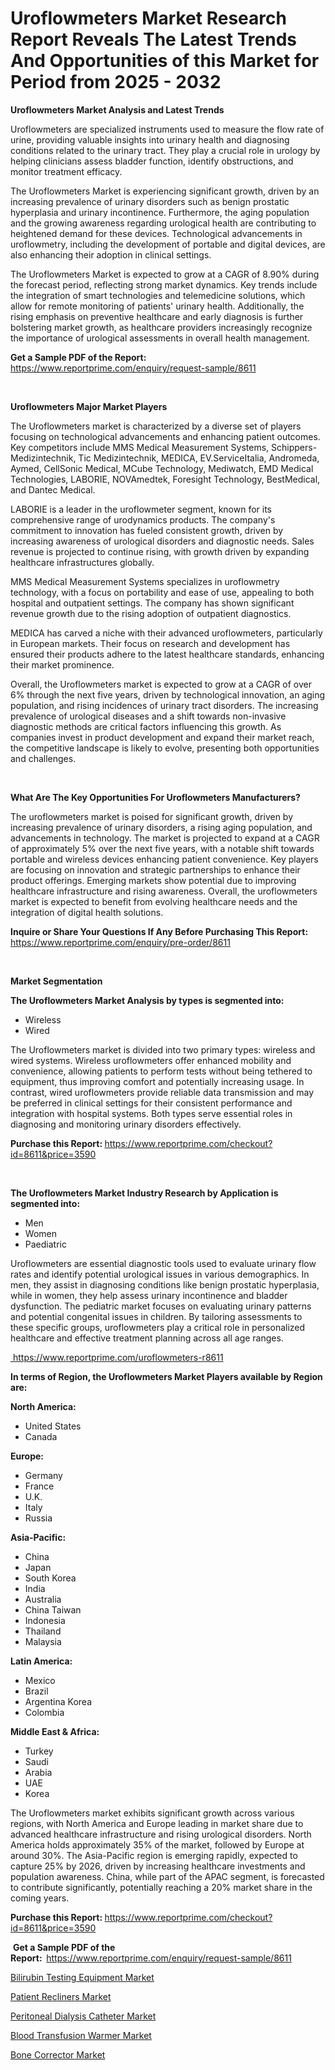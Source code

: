 <p><h1>Uroflowmeters Market Research Report Reveals The Latest Trends And Opportunities of this Market for Period from 2025 - 2032</h1></p><p><strong>Uroflowmeters Market Analysis and Latest Trends</strong></p>
<p><p>Uroflowmeters are specialized instruments used to measure the flow rate of urine, providing valuable insights into urinary health and diagnosing conditions related to the urinary tract. They play a crucial role in urology by helping clinicians assess bladder function, identify obstructions, and monitor treatment efficacy.</p><p>The Uroflowmeters Market is experiencing significant growth, driven by an increasing prevalence of urinary disorders such as benign prostatic hyperplasia and urinary incontinence. Furthermore, the aging population and the growing awareness regarding urological health are contributing to heightened demand for these devices. Technological advancements in uroflowmetry, including the development of portable and digital devices, are also enhancing their adoption in clinical settings.</p><p>The Uroflowmeters Market is expected to grow at a CAGR of 8.90% during the forecast period, reflecting strong market dynamics. Key trends include the integration of smart technologies and telemedicine solutions, which allow for remote monitoring of patients' urinary health. Additionally, the rising emphasis on preventive healthcare and early diagnosis is further bolstering market growth, as healthcare providers increasingly recognize the importance of urological assessments in overall health management.</p></p>
<p><strong>Get a Sample PDF of the Report:&nbsp;</strong> <a href="https://www.reportprime.com/enquiry/request-sample/8611?utm_campaign=2529&utm_medium=2&utm_source=Github&utm_content=ia&utm_term=20032025&utm_id=uroflowmeters">https://www.reportprime.com/enquiry/request-sample/8611</a></p>
<p>&nbsp;</p>
<p><strong>Uroflowmeters Major Market Players</strong></p>
<p><p>The Uroflowmeters market is characterized by a diverse set of players focusing on technological advancements and enhancing patient outcomes. Key competitors include MMS Medical Measurement Systems, Schippers-Medizintechnik, Tic Medizintechnik, MEDICA, EV.ServiceItalia, Andromeda, Aymed, CellSonic Medical, MCube Technology, Mediwatch, EMD Medical Technologies, LABORIE, NOVAmedtek, Foresight Technology, BestMedical, and Dantec Medical.</p><p>LABORIE is a leader in the uroflowmeter segment, known for its comprehensive range of urodynamics products. The company's commitment to innovation has fueled consistent growth, driven by increasing awareness of urological disorders and diagnostic needs. Sales revenue is projected to continue rising, with growth driven by expanding healthcare infrastructures globally.</p><p>MMS Medical Measurement Systems specializes in uroflowmetry technology, with a focus on portability and ease of use, appealing to both hospital and outpatient settings. The company has shown significant revenue growth due to the rising adoption of outpatient diagnostics.</p><p>MEDICA has carved a niche with their advanced uroflowmeters, particularly in European markets. Their focus on research and development has ensured their products adhere to the latest healthcare standards, enhancing their market prominence.</p><p>Overall, the Uroflowmeters market is expected to grow at a CAGR of over 6% through the next five years, driven by technological innovation, an aging population, and rising incidences of urinary tract disorders. The increasing prevalence of urological diseases and a shift towards non-invasive diagnostic methods are critical factors influencing this growth. As companies invest in product development and expand their market reach, the competitive landscape is likely to evolve, presenting both opportunities and challenges.</p></p>
<p>&nbsp;</p>
<p><strong>What Are The Key Opportunities For Uroflowmeters Manufacturers?</strong></p>
<p><p>The uroflowmeters market is poised for significant growth, driven by increasing prevalence of urinary disorders, a rising aging population, and advancements in technology. The market is projected to expand at a CAGR of approximately 5% over the next five years, with a notable shift towards portable and wireless devices enhancing patient convenience. Key players are focusing on innovation and strategic partnerships to enhance their product offerings. Emerging markets show potential due to improving healthcare infrastructure and rising awareness. Overall, the uroflowmeters market is expected to benefit from evolving healthcare needs and the integration of digital health solutions.</p></p>
<p><strong>Inquire or Share Your Questions If Any Before Purchasing This Report:</strong> <a href="https://www.reportprime.com/enquiry/pre-order/8611?utm_campaign=2529&utm_medium=2&utm_source=Github&utm_content=ia&utm_term=20032025&utm_id=uroflowmeters">https://www.reportprime.com/enquiry/pre-order/8611</a></p>
<p>&nbsp;</p>
<p><strong>Market Segmentation</strong></p>
<p><strong>The Uroflowmeters Market Analysis by types is segmented into:</strong></p>
<p><ul><li>Wireless</li><li>Wired</li></ul></p>
<p><p>The Uroflowmeters market is divided into two primary types: wireless and wired systems. Wireless uroflowmeters offer enhanced mobility and convenience, allowing patients to perform tests without being tethered to equipment, thus improving comfort and potentially increasing usage. In contrast, wired uroflowmeters provide reliable data transmission and may be preferred in clinical settings for their consistent performance and integration with hospital systems. Both types serve essential roles in diagnosing and monitoring urinary disorders effectively.</p></p>
<p><strong>Purchase this Report:&nbsp;</strong><a href="https://www.reportprime.com/checkout?id=8611&price=3590&utm_campaign=2529&utm_medium=2&utm_source=Github&utm_content=ia&utm_term=20032025&utm_id=uroflowmeters">https://www.reportprime.com/checkout?id=8611&price=3590</a></p>
<p>&nbsp;</p>
<p><strong>The Uroflowmeters Market Industry Research by Application is segmented into:</strong></p>
<p><ul><li>Men</li><li>Women</li><li>Paediatric</li></ul></p>
<p><p>Uroflowmeters are essential diagnostic tools used to evaluate urinary flow rates and identify potential urological issues in various demographics. In men, they assist in diagnosing conditions like benign prostatic hyperplasia, while in women, they help assess urinary incontinence and bladder dysfunction. The pediatric market focuses on evaluating urinary patterns and potential congenital issues in children. By tailoring assessments to these specific groups, uroflowmeters play a critical role in personalized healthcare and effective treatment planning across all age ranges.</p></p>
<p><a href="https://www.reportprime.com/uroflowmeters-r8611?utm_campaign=2529&utm_medium=2&utm_source=Github&utm_content=ia&utm_term=20032025&utm_id=uroflowmeters">&nbsp;https://www.reportprime.com/uroflowmeters-r8611</a></p>
<p><strong>In terms of Region, the Uroflowmeters Market Players available by Region are:</strong></p>
<p>
    <p> <strong> North America: </strong>
        <ul>
            <li>United States</li>
            <li>Canada</li>
        </ul>
        </p> 
    <p> <strong> Europe: </strong>
        <ul>
            <li>Germany</li>
            <li>France</li>
            <li>U.K.</li>
            <li>Italy</li>
            <li>Russia</li>
        </ul>
        </p> 
    <p> <strong> Asia-Pacific: </strong>
        <ul>
            <li>China</li>
            <li>Japan</li>
            <li>South Korea</li>
            <li>India</li>
            <li>Australia</li>
            <li>China Taiwan</li>
            <li>Indonesia</li>
            <li>Thailand</li>
            <li>Malaysia</li>
        </ul>
        </p> 
    <p> <strong> Latin America: </strong>
        <ul>
            <li>Mexico</li>
            <li>Brazil</li>
            <li>Argentina Korea</li>
            <li>Colombia</li>
        </ul>
        </p> 
    <p> <strong> Middle East & Africa: </strong>
        <ul>
            <li>Turkey</li>
            <li>Saudi</li>
            <li>Arabia</li>
            <li>UAE</li>
            <li>Korea</li>
        </ul>
    </p>
    </p>
<p><p>The Uroflowmeters market exhibits significant growth across various regions, with North America and Europe leading in market share due to advanced healthcare infrastructure and rising urological disorders. North America holds approximately 35% of the market, followed by Europe at around 30%. The Asia-Pacific region is emerging rapidly, expected to capture 25% by 2026, driven by increasing healthcare investments and population awareness. China, while part of the APAC segment, is forecasted to contribute significantly, potentially reaching a 20% market share in the coming years.</p></p>
<p><strong>Purchase this Report: </strong><a href="https://www.reportprime.com/checkout?id=8611&price=3590&utm_campaign=2529&utm_medium=2&utm_source=Github&utm_content=ia&utm_term=20032025&utm_id=uroflowmeters">https://www.reportprime.com/checkout?id=8611&price=3590</a></p>
<p>&nbsp;<strong>Get a Sample PDF of the Report:&nbsp;&nbsp;</strong><a href="https://www.reportprime.com/enquiry/request-sample/8611?utm_campaign=2529&utm_medium=2&utm_source=Github&utm_content=ia&utm_term=20032025&utm_id=uroflowmeters">https://www.reportprime.com/enquiry/request-sample/8611</a></p>
<p><strong></strong></p>
<p><p><a href="https://github.com/laroybarrize/Market-Research-Report-List-1/blob/main/bilirubin-testing-equipment-market.md?utm_campaign=2529&utm_medium=2&utm_source=Github&utm_content=ia&utm_term=20032025&utm_id=uroflowmeters">Bilirubin Testing Equipment Market</a></p><p><a href="https://github.com/gallatannyv6/Market-Research-Report-List-1/blob/main/patient-recliners-market.md?utm_campaign=2529&utm_medium=2&utm_source=Github&utm_content=ia&utm_term=20032025&utm_id=uroflowmeters">Patient Recliners Market</a></p><p><a href="https://github.com/guzmabugbyf1/Market-Research-Report-List-1/blob/main/peritoneal-dialysis-catheter-market.md?utm_campaign=2529&utm_medium=2&utm_source=Github&utm_content=ia&utm_term=20032025&utm_id=uroflowmeters">Peritoneal Dialysis Catheter Market</a></p><p><a href="https://github.com/waackheidtn5/Market-Research-Report-List-1/blob/main/blood-transfusion-warmer-market.md?utm_campaign=2529&utm_medium=2&utm_source=Github&utm_content=ia&utm_term=20032025&utm_id=uroflowmeters">Blood Transfusion Warmer Market</a></p><p><a href="https://github.com/melascalbirp/Market-Research-Report-List-1/blob/main/bone-corrector-market.md?utm_campaign=2529&utm_medium=2&utm_source=Github&utm_content=ia&utm_term=20032025&utm_id=uroflowmeters">Bone Corrector Market</a></p></p>